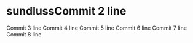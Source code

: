 # sundlussCommit 2 line
Commit 3 line
Commit 4 line
Commit 5 line
Commit 6 line
Commit 7 line
Commit 8 line
